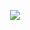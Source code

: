 <p align="center">
<img src=[https://cdn.discordapp.com/attachments/684498367274811409/1189240091361685554/ezgif.com-crop_2.gif?ex=659d7124&is=658afc24&hm=de6b34cddf166a1f533ece69e92b0034235f141eb120a2d3f7e70f40dc4c5ae3&] >
